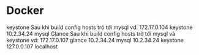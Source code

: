 Docker
=======
keystone
Sau khi build config hosts trỏ tới mysql vd:
172.17.0.104    keystone
10.2.34.24      mysql
Glance
Sau khi build config hosts trở tới mysql và keystone vd:
172.17.0.107    glance
10.2.34.24      mysql
10.2.34.24      keystone
127.0.0.107     localhost

